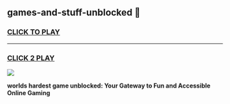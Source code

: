 
## games-and-stuff-unblocked 👋
<h3>
<a href="https://premium.freeplayer.one?title=games-and-stuff-unblocked&ref=14F">CLICK TO PLAY</a></h3>
<hr>

<h3>
<a href="https://premium.freeplayer.one?title=games-and-stuff-unblocked&ref=14F">CLICK 2 PLAY</a>
  
</h3>

<a href="https://premium.freeplayer.one?title=games-and-stuff-unblocked&ref=12F/"><img src="https://clearcache.store/games.png"></a>


**worlds hardest game unblocked: Your Gateway to Fun and Accessible Online Gaming**
